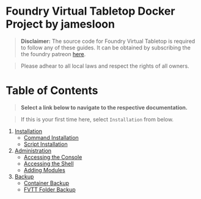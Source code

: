 # Foundry Virtual Tabletop Docker Project by jamesloon

> **Disclaimer:** The source code for Foundry Virtual Tabletop is required to follow any of these guides. It can be obtained by subscribing the the foundry patreon [here](https://www.patreon.com/foundryvtt/posts).

> Please adhear to all local laws and respect the rights of all owners.

# Table of Contents
> **Select a link below to navigate to the respective documentation.**

> If this is your first time here, select `Installation` from below.

1. [Installation](docs/Installation.md)
     - [Command Installation](docs/Installation.md#command-installation)
     - [Script Installation](docs/Installation.md#script-installation)
2. [Administration](docs/Administration.md#administration)
     - [Accessing the Console](docs/Administration.md#accessing-the-nodejs-console)
     - [Accessing the Shell](docs/Administration.md#accessing-the-shell)
     - [Adding Modules](docs/Administration.md#adding-modules)
3. [Backup](docs/Administration.md#backing-up-the-server)
     - [Container Backup](docs/Administration.md#backing-up-the-container)
     - [FVTT Folder Backup](docs/Administration.md#fvtt-folder-backup)
